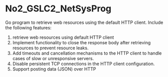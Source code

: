 # No2_GSLC2_NetSysProg
Go program to retrieve web resources using the default HTTP client. Include the following features:
1. retrieve web resources using default HTTP client
2.  Implement functionality to close the response body after retrieving resources to prevent resource leaks.
3.  Add timeouts and cancellation mechanisms to the HTTP client to handle cases of slow or unresponsive servers.
4.  Disable persistent TCP connections in the HTTP client configuration.
5.  Support posting data (JSON) over HTTP
